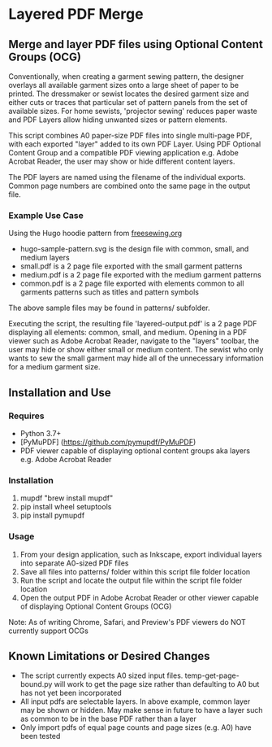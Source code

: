 # Layered PDF Merge
## Merge and layer PDF files using Optional Content Groups (OCG)
Conventionally, when creating a garment sewing pattern, the designer overlays all available garment sizes onto a large sheet of paper to be printed. The dressmaker or sewist locates the desired garment size and either cuts or traces that particular set of pattern panels from the set of available sizes. For home sewists, 'projector sewing' reduces paper waste and PDF Layers allow hiding unwanted sizes or pattern elements. 

This script combines A0 paper-size PDF files into single multi-page PDF, with each exported "layer" added to its own PDF Layer. Using PDF Optional Content Group and a compatible PDF viewing application e.g. Adobe Acrobat Reader, the user may show or hide different content layers. 

The PDF layers are named using the filename of the individual exports. Common page numbers are combined onto the same page in the output file. 

### Example Use Case
Using the Hugo hoodie pattern from [freesewing.org](https://freesewing.org/)
* hugo-sample-pattern.svg is the design file with common, small, and medium layers
* small.pdf is a 2 page file exported with the small garment patterns
* medium.pdf is a 2 page file exported with the medium garment patterns
* common.pdf is a 2 page file exported with elements common to all garments patterns such as titles and pattern symbols

The above sample files may be found in patterns/ subfolder. 

Executing the script, the resulting file 'layered-output.pdf' is a 2 page PDF displaying all elements: common, small, and medium. Opening in a PDF viewer such as Adobe Acrobat Reader, navigate to the "layers" toolbar, the user may hide or show either small or medium content. The sewist who only wants to sew the small garment may hide all of the unnecessary information for a medium garment size.

## Installation and Use

### Requires
* Python 3.7+
* [PyMuPDF] (https://github.com/pymupdf/PyMuPDF)
* PDF viewer capable of displaying optional content groups aka layers e.g. Adobe Acrobat Reader

### Installation
1. mupdf "brew install mupdf"
1. pip install wheel setuptools
1. pip install pymupdf

### Usage
1. From your design application, such as Inkscape, export individual layers into separate A0-sized PDF files
1. Save all files into patterns/ folder within this script file folder location
1. Run the script and locate the output file within the script file folder location
1. Open the output PDF in Adobe Acrobat Reader or other viewer capable of displaying Optional Content Groups (OCG)

Note: As of writing Chrome, Safari, and Preview's PDF viewers do NOT currently support OCGs


## Known Limitations or Desired Changes
* The script currently expects A0 sized input files. temp-get-page-bound.py will work to get the page size rather than defaulting to A0 but has not yet been incorporated
* All input pdfs are selectable layers. In above example, common layer may be shown or hidden. May make sense in future to have a layer such as common to be in the base PDF rather than a layer
* Only import pdfs of equal page counts and page sizes (e.g. A0) have been tested